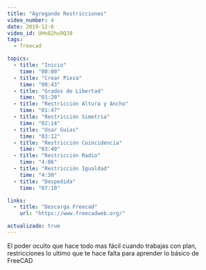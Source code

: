 ```yaml
---
title: "Agregando Restricciones"
video_number: 4
date: 2019-12-6
video_id: UHn82hu9QJ0
tags:
  - freecad

topics:
  - title: "Inicio"
    time: "00:00"
  - title: "Crear Pieza"
    time: "00:43"
  - title: "Grados de Libertad"
    time: "01:20"
  - title: "Restricción Altura y Ancho"
    time: "01:47"
  - title: "Restricción Simetria"
    time: "02:14"
  - title: "Usar Guias"
    time: "03:12"
  - title: "Restricción Coincidencia"
    time: "03:40"
  - title: "Restricción Radio"
    time: "4:06"
  - title: "Restricción Igualdad"
    time: "4:30"
  - title: "Despedida"
    time: "07:10"

links:
  - title: "Descarga Freecad"
    url: "https://www.freecadweb.org/"

actualizado: true
---
```


El poder oculto que hace todo mas fácil cuando trabajas con plan, restricciones lo ultimo que te hace falta para aprender lo básico de FreeCAD
